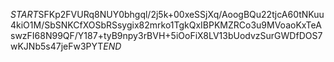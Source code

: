 $START$SFKp2FVURq8NUY0bhgql/2j5k+00xeSSjXq/AoogBQu22tjcA60tNKuu4kiO1M/SbSNKCfXOSbRSsygix82mrko1TgkQxIBPKMZRCo3u9MVoaoKxTeAswzFI68N99QF/Y187+tyB9npy3rBVH+5iOoFiX8LV13bUodvzSurGWDfDOS7wKJNb5s47jeFw3PYT$END$